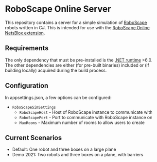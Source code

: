 # RoboScape Online Server

This repository contains a server for a simple simulation of [RoboScape](https://www.netsblox.org/roboscape) robots written in C#. This is intended for use with the [RoboScape Online NetsBlox extension](https://github.com/NetsBlox/extensions).

## Requirements
The only dependency that must be pre-installed is the [.NET runtime](https://github.com/dotnet/runtime) >6.0. The other dependencies are either (for pre-built binaries) included or (if building locally) acquired during the build process.  

## Configuration
In appsettings.json, a few options can be configured:

 - `RoboScapeSimSettings`
   - `RoboScapeHost` - Host of RoboScape instance to communicate with
   - `RoboScapePort` - Port to communicate with RoboScape instance on
   - `MaxRooms` - Maximum number of rooms to allow users to create

## Current Scenarios

 - Default: One robot and three boxes on a large plane
 - Demo 2021: Two robots and three boxes on a plane, with barriers
